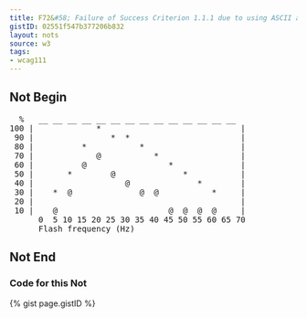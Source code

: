 ```yaml
---
title: F72&#58; Failure of Success Criterion 1.1.1 due to using ASCII art without providing a text alternative
gistID: 02551f547b377206b832
layout: nots
source: w3
tags:
- wcag111
---
```


<h2 aria-describedby="{{ page.gistID }}">Not Begin</h2>
<div class="rendered-not">
<pre>
  %   __ __ __ __ __ __ __ __ __ __ __ __ __ __   
100 |             *                             |
 90 |                *  *                       |
 80 |          *           *                    |
 70 |             @           *                 |
 60 |          @                 *              |
 50 |       *        @              *           |
 40 |                   @              *        |
 30 |    *  @              @  @           *     |
 20 |                                           |
 10 |    @                       @  @  @  @     |
      0  5 10 15 20 25 30 35 40 45 50 55 60 65 70
      Flash frequency (Hz)
</pre>
</div> <!-- rendered-not -->

<h2 aria-describedby="{{ page.gistID }}">Not End</h2>

<h3 aria-describedby="{{ page.gistID }}">Code for this Not</h3>
{% gist page.gistID %}